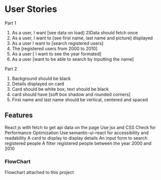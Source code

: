 # User Stories

Part 1

1. As a user, I want [see data on load]
   2)Data should fetch once
2. As a user, I want to [see first name, last name and picture] displayed
3. As a user I want to [search registered users]
4. The [registered users from 2000 to 2010]
5. As a user [ I want to see the year formated]
6. As a user [want to be able to search by inputting the name]

Part 2

1. Background should be black
2. Details displayed on card
3. Card should be white box, text should be black
4. card should have [soft box shadow and rounded corners]
5. First name and last name should be vertical, centered and spaced

## Features

React js with fetch to get api data on the page
Use jsx and CSS
Check for Performance Optimization
Use semantic-ui-react for accessibility and readability
A card to display to display details
An input form to search registered people
A filter registered people between the year 2000 and 2010

### FlowChart

Flowchart attached to this project
